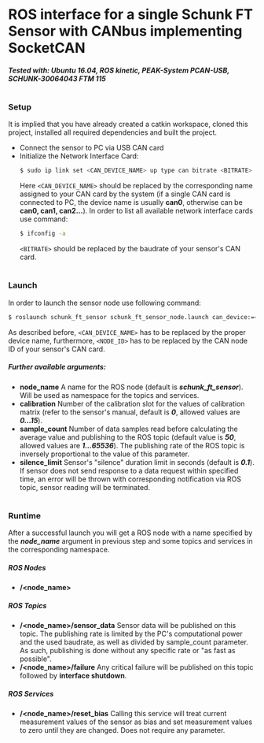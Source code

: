 # ROS interface for a single Schunk FT Sensor with CANbus implementing SocketCAN
##### Tested with: Ubuntu 16.04, ROS kinetic, PEAK-System PCAN-USB, SCHUNK-30064043 FTM 115
#
### Setup
It is implied that you have already created a catkin workspace, cloned this project, installed all required dependencies and built the project.
- Connect the sensor to PC via USB CAN card
- Initialize the Network Interface Card:
    ```sh
    $ sudo ip link set <CAN_DEVICE_NAME> up type can bitrate <BITRATE>
    ```
    Here `<CAN_DEVICE_NAME>` should be replaced by the corresponding name assigned to your CAN card by the system (if a single CAN card is connected to PC, the device name is usually **can0**, otherwise can be **can0, can1, can2...**).
    In order to list all available network interface cards use command:
     ```sh
    $ ifconfig -a
    ```
    `<BITRATE>` should be replaced by the baudrate of your sensor's CAN card.
#
### Launch
In order to launch the sensor node use following command:
```sh
$ roslaunch schunk_ft_sensor schunk_ft_sensor_node.launch can_device:=<CAN_DEVICE_NAME> can_node_id:=<NODE_ID>
```
As described before, `<CAN_DEVICE_NAME>` has to be replaced by the proper device name, furthermore, `<NODE_ID>` has to be replaced by the CAN node ID of your sensor's CAN card.

##### Further available arguments:
- **node_name**
A name for the ROS node (default is ***schunk_ft_sensor***). Will be used as namespace for the topics and services.
- **calibration**
Number of the calibration slot for the values of calibration matrix (refer to the sensor's manual, default is ***0***, allowed values are ***0...15***).
- **sample_count**
Number of data samples read before calculating the average value and publishing to the ROS topic (default value is ***50***, allowed values are ***1...65536***). The publishing rate of the ROS topic is inversely proportional to the value of this parameter.
- **silence_limit**
Sensor's "silence" duration limit in seconds (default is ***0.1***). If sensor does not send response to a data request within specified time, an error will be thrown with corresponding notification via ROS topic, sensor reading will be terminated.
#
### Runtime
After a successful launch you will get a ROS node with a name specified by the ***node_name*** argument in previous step and some topics and services in the corresponding namespace.
##### ROS Nodes
- **/<node_name>**
##### ROS Topics
- **/<node_name>/sensor_data**
Sensor data will be published on this topic. The publishing rate is limited by the PC's computational power and the used baudrate, as well as divided by sample_count parameter. As such, publishing is done without any specific rate or "as fast as possible".
- **/<node_name>/failure**
Any critical failure will be published on this topic followed by **interface shutdown**.
##### ROS Services
- **/<node_name>/reset_bias**
Calling this service will treat current measurement values of the sensor as bias and set measurement values to zero until they are changed. Does not require any parameter.